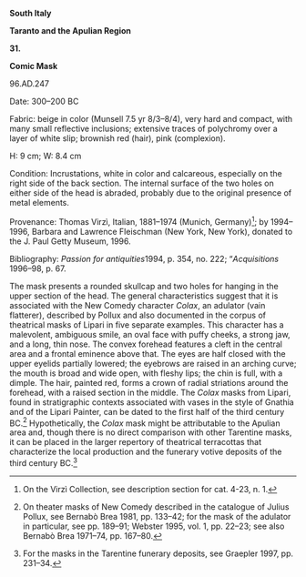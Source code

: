 **South Italy**

**Taranto and the Apulian Region**

**31.**

**Comic Mask**

96.AD.247

<span class="smcaps">Date: 300–200</span> BC

<span class="smcaps">Fabric</span>: beige in color
(Munsell 7.5 yr 8/3–8/4), very hard and compact, with many small
reflective inclusions; extensive traces of polychromy over a layer of
white slip; brownish red (hair), pink (complexion).

H: 9 cm; W: 8.4 cm

<span class="smcaps">Condition:</span> Incrustations,
white in color and calcareous, especially on the right side of the back
section. The internal surface of the two holes on either side of the
head is abraded, probably due to the original presence of metal
elements.

<span class="smcaps">Provenance:</span> Thomas Virzì,
Italian, 1881–1974 (Munich, Germany)[^1]; by 1994–1996, Barbara and
Lawrence Fleischman (New York, New York), donated to the J. Paul Getty
Museum, 1996.

<span class="smcaps">Bibliography: *Passion for
antiquities*</span>1994, p. 354, no. 222; “*<span
class="smcaps">Acquisitions</span>* 1996–98, p. 67.

The mask presents a rounded skullcap and two holes for hanging in the
upper section of the head. The general characteristics suggest that it
is associated with the New Comedy character *Colax*, an adulator (vain
flatterer), described by Pollux and also documented in the corpus of
theatrical masks of Lipari in five separate examples. This character has
a malevolent, ambiguous smile, an oval face with puffy cheeks, a strong
jaw, and a long, thin nose. The convex forehead features a cleft in the
central area and a frontal eminence above that. The eyes are half closed
with the upper eyelids partially lowered; the eyebrows are raised in an
arching curve; the mouth is broad and wide open, with fleshy lips; the
chin is full, with a dimple. The hair, painted red, forms a crown of
radial striations around the forehead, with a raised section in the
middle. The *Colax* masks from Lipari, found in stratigraphic contexts
associated with vases in the style of Gnathia and of the Lipari Painter,
can be dated to the first half of the third century <span
class="smcaps">BC</span>.[^2] Hypothetically, the
*Colax* mask might be attributable to the Apulian area and, though there
is no direct comparison with other Tarentine masks, it can be placed in
the larger repertory of theatrical terracottas that characterize the
local production and the funerary votive deposits of the third century
<span class="smcaps">BC.</span>[^3]

[^1]: On the Virzì Collection, see description section for cat. 4-23, n.
    1.

[^2]: On theater masks of New Comedy described in the catalogue of
    Julius Pollux, see <span class="smcaps">Bernabò
    Brea</span> 1981, pp. 133–42; for the mask of the adulator in
    particular, see pp. 189–91; <span
    class="smcaps">Webster</span> 1995, vol. 1, pp.
    22–23; see also <span class="smcaps">Bernabò
    Brea</span> 1971–74, pp. 167–80.

[^3]: For the masks in the Tarentine funerary deposits, see <span
    class="smcaps">Graepler</span> 1997, pp. 231–34.
